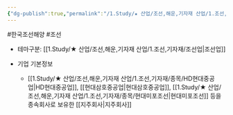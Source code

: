 ```yaml
---
{"dg-publish":true,"permalink":"/1.Study/★ 산업/조선,해운,기자재 산업/1.조선,기자재/종목/한국조선해양/","created":"2023-06-11T20:33:26.663+09:00","updated":"2025-06-26T16:58:05.682+09:00"}
---
```


#한국조선해양 #조선 


- 테마구분: [[1.Study/★ 산업/조선,해운,기자재 산업/1.조선,기자재/조선업\|조선업]]

- 기업 기본정보
	- [[1.Study/★ 산업/조선,해운,기자재 산업/1.조선,기자재/종목/HD현대중공업\|HD현대중공업]], [[현대삼호중공업\|현대삼호중공업]], [[1.Study/★ 산업/조선,해운,기자재 산업/1.조선,기자재/종목/현대미포조선\|현대미포조선]] 등을 종속회사로 보유한 [[지주회사\|지주회사]]
